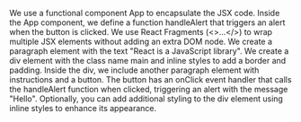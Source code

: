 We use a functional component App to encapsulate the JSX code.
Inside the App component, we define a function handleAlert that triggers an alert when the button is clicked.
We use React Fragments (<>...</>) to wrap multiple JSX elements without adding an extra DOM node.
We create a paragraph element with the text "React is a JavaScript library".
We create a div element with the class name main and inline styles to add a border and padding.
Inside the div, we include another paragraph element with instructions and a button.
The button has an onClick event handler that calls the handleAlert function when clicked, triggering an alert with the message "Hello".
Optionally, you can add additional styling to the div element using inline styles to enhance its appearance.
